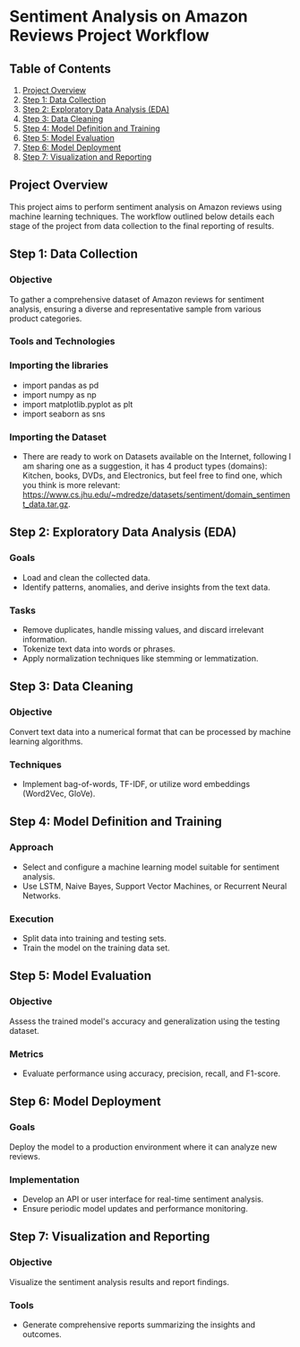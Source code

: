 # Sentiment Analysis on Amazon Reviews Project Workflow


## Table of Contents
1. [Project Overview](#project-overview)
2. [Step 1: Data Collection](#step-1-data-collection)
3. [Step 2: Exploratory Data Analysis (EDA)](#step-2-exploratory-data-analysis-eda)
4. [Step 3: Data Cleaning](#step-3-data-cleaning)
5. [Step 4: Model Definition and Training](#step-4-model-definition-and-training)
6. [Step 5: Model Evaluation](#step-5-model-evaluation)
7. [Step 6: Model Deployment](#step-6-model-deployment)
8. [Step 7: Visualization and Reporting](#step-7-visualization-and-reporting)


## Project Overview
This project aims to perform sentiment analysis on Amazon reviews using machine learning techniques. The workflow outlined below details each stage of the project from data collection to the final reporting of results.


## Step 1: Data Collection
### Objective
To gather a comprehensive dataset of Amazon reviews for sentiment analysis, ensuring a diverse and representative sample from various product categories.

### Tools and Technologies
### Importing the libraries
- import pandas as pd
- import numpy as np
- import matplotlib.pyplot as plt
- import seaborn as sns

### Importing the Dataset
- There are ready to work on Datasets available on the Internet, following I am sharing one as a suggestion, it has 4 product types (domains): Kitchen, books, DVDs, and Electronics, but feel free to find one, which you think is more relevant:
https://www.cs.jhu.edu/~mdredze/datasets/sentiment/domain_sentiment_data.tar.gz.


## Step 2: Exploratory Data Analysis (EDA)
### Goals
- Load and clean the collected data.
- Identify patterns, anomalies, and derive insights from the text data.
### Tasks
- Remove duplicates, handle missing values, and discard irrelevant information.
- Tokenize text data into words or phrases.
- Apply normalization techniques like stemming or lemmatization.


## Step 3: Data Cleaning
### Objective
Convert text data into a numerical format that can be processed by machine learning algorithms.
### Techniques
- Implement bag-of-words, TF-IDF, or utilize word embeddings (Word2Vec, GloVe).


## Step 4: Model Definition and Training
### Approach
- Select and configure a machine learning model suitable for sentiment analysis.
- Use LSTM, Naive Bayes, Support Vector Machines, or Recurrent Neural Networks.
### Execution
- Split data into training and testing sets.
- Train the model on the training data set.


## Step 5: Model Evaluation
### Objective
Assess the trained model's accuracy and generalization using the testing dataset.
### Metrics
- Evaluate performance using accuracy, precision, recall, and F1-score.


## Step 6: Model Deployment
### Goals
Deploy the model to a production environment where it can analyze new reviews.
### Implementation
- Develop an API or user interface for real-time sentiment analysis.
- Ensure periodic model updates and performance monitoring.


## Step 7: Visualization and Reporting
### Objective
Visualize the sentiment analysis results and report findings.
### Tools
- Generate comprehensive reports summarizing the insights and outcomes.

